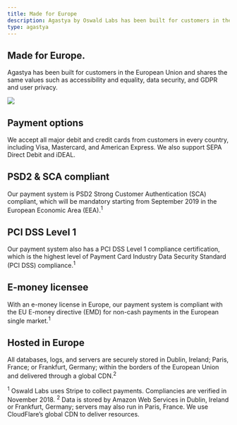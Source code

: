 ```yaml
---
title: Made for Europe
description: Agastya by Oswald Labs has been built for customers in the European Union and shares the same values such as accessibility and equality, data security, and GDPR and user privacy.
type: agastya
---
```


<section class="hero pb-5">
	<div class="container">
		<div class="row">
			<div class="col-md-6">
				<h1>Made for Europe.</h1>
				<p class="intro-para">Agastya has been built for customers in the European Union and shares the same values such as accessibility and equality, data security, and GDPR and user privacy.</p>
			</div>
			<div class="col-md-6 text-right">
				<img role="presentation" class="hero-image-alt-2" src="/images/illustrations/eu.svg">
			</div>
		</div>
	</div>
</section>
<section>
	<div class="container">
		<div class="row">
			<div class="col-md-6 mb-5">
				<i class="fas fa-euro-sign fa-2x text-muted mb-4"></i>
				<h2 class="subheading">Payment options</h2>
				<p>We accept all major debit and credit cards from customers in every country, including Visa, Mastercard, and American Express. We also support SEPA Direct Debit and iDEAL.</p>
			</div>
		</div>
		<div class="row">
			<div class="col-md-6 mb-5">
				<i class="fas fa-lock fa-2x text-muted mb-4"></i>
				<h2 class="subheading">PSD2 &amp; SCA compliant</h2>
				<p>Our payment system is PSD2 Strong Customer Authentication (SCA) compliant, which will be mandatory starting from September 2019 in the European Economic Area (EEA).<sup>1</sup></p>
			</div>
			<div class="col-md-6 mb-5">
				<i class="fas fa-shield-alt fa-2x text-muted mb-4"></i>
				<h2 class="subheading">PCI DSS Level 1</h2>
				<p>Our payment system also has a PCI DSS Level 1 compliance certification, which is the highest level of Payment Card Industry Data Security Standard (PCI DSS) compliance.<sup>1</sup></p>
			</div>
			<div class="col-md-6 mb-5">
				<i class="fas fa-money-bill-wave fa-2x text-muted mb-4"></i>
				<h2 class="subheading">E-money licensee</h2>
				<p>With an e-money license in Europe, our payment system is compliant with the EU E-money directive (EMD) for non-cash payments in the European single market.<sup>1</sup></p>
			</div>
			<div class="col-md-6 mb-5">
				<i class="fas fa-globe-africa fa-2x text-muted mb-4"></i>
				<h2 class="subheading">Hosted in Europe</h2>
				<p>All databases, logs, and servers are securely stored in Dublin, Ireland; Paris, France; or Frankfurt, Germany; within the borders of the European Union and delivered through a global CDN.<sup>2</sup></p>
			</div>
		</div>
		<p class="small mt-5">
			<sup>1</sup> Oswald Labs uses Stripe to collect payments. Compliancies are verified in November 2018. <sup>2</sup> Data is stored by Amazon Web Services in Dublin, Ireland or Frankfurt, Germany; servers may also run in Paris, France. We use CloudFlare’s global CDN to deliver resources.
		</p>
	</div>
</section>